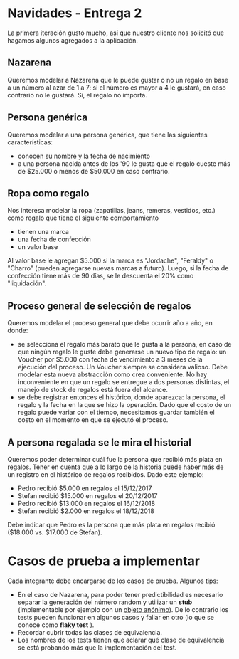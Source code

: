 # **Navidades - Entrega 2**

La primera iteración gustó mucho, así que nuestro cliente nos solicitó que hagamos algunos agregados a la aplicación.

## Nazarena

Queremos modelar a Nazarena que le puede gustar o no un regalo en base a un número al azar de 1 a 7: si el número es mayor a 4 le gustará, en caso contrario no le gustará. Sí, el regalo no importa.

## Persona genérica

Queremos modelar a una persona genérica, que tiene las siguientes características:

- conocen su nombre y la fecha de nacimiento
- a una persona nacida antes de los '90 le gusta que el regalo cueste más de $25.000 o menos de $50.000 en caso contrario.

## Ropa como regalo

Nos interesa modelar la ropa (zapatillas, jeans, remeras, vestidos, etc.) como regalo que tiene el siguiente comportamiento

- tienen una marca
- una fecha de confección
- un valor base

Al valor base le agregan $5.000 si la marca es "Jordache", "Feraldy" o "Charro" (pueden agregarse nuevas marcas a futuro). Luego, si la fecha de confección tiene más de 90 días, se le descuenta el 20% como "liquidación".

## Proceso general de selección de regalos

Queremos modelar el proceso general que debe ocurrir año a año, en donde:

- se selecciona el regalo más barato que le gusta a la persona, en caso de que ningún regalo le guste debe generarse un nuevo tipo de regalo: un Voucher por $5.000 con fecha de vencimiento a 3 meses de la ejecución del proceso. Un Voucher siempre se considera valioso. Debe modelar esta nueva abstracción como crea conveniente. No hay inconveniente en que un regalo se entregue a dos personas distintas, el manejo de stock de regalos está fuera del alcance.
- se debe registrar entonces el histórico, donde aparezca: la persona, el regalo y la fecha en la que se hizo la operación. Dado que el costo de un regalo puede variar con el tiempo, necesitamos guardar también el costo en el momento en que se ejecutó el proceso.

## A persona regalada se le mira el historial

Queremos poder determinar cuál fue la persona que recibió más plata en regalos. Tener en cuenta que a lo largo de la historia puede haber más de un registro en el histórico de regalos recibidos. Dado este ejemplo:

- Pedro recibió $5.000 en regalos el 15/12/2017
- Stefan recibió $15.000 en regalos el 20/12/2017
- Pedro recibió $13.000 en regalos el 16/12/2018
- Stefan recibió $2.000 en regalos el 18/12/2018

Debe indicar que Pedro es la persona que más plata en regalos recibió ($18.000 vs. $17.000 de Stefan).

# Casos de prueba a implementar

Cada integrante debe encargarse de los casos de prueba. Algunos tips:

- En el caso de Nazarena, para poder tener predictibilidad es necesario separar la generación del número random y utilizar un **stub** (implementable por ejemplo con un [objeto anónimo](https://docs.google.com/document/d/1j2VoBNczPsMXrIjJ4tycYU982CZahReTvzkWS9TTKV0/edit#heading=h.oat887kcx3kh)). De lo contrario los tests pueden funcionar en algunos casos y fallar en otro (lo que se conoce como **flaky test** ).
- Recordar cubrir todas las clases de equivalencia.
- Los nombres de los tests tienen que aclarar qué clase de equivalencia se está probando más que la implementación del test.